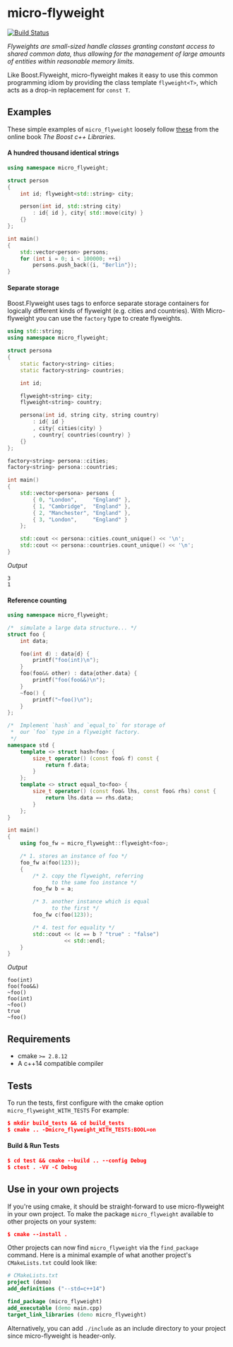 # micro-flyweight
[![Build Status](https://travis-ci.org/rayglover/micro_flyweight.svg?branch=master)](https://travis-ci.org/rayglover/micro_flyweight)

_Flyweights are small-sized handle classes granting constant access to shared common data, thus allowing for the management of large amounts of entities within reasonable memory limits._ 

Like Boost.Flyweight, micro-flyweight makes it easy to use this common programming idiom by providing the class template `flyweight<T>`, which acts as a drop-in replacement for `const T`.

## Examples

These simple examples of `micro_flyweight` loosely follow [these](https://theboostcpplibraries.com/boost.flyweight) from the online book _The Boost c++ Libraries_.

#### A hundred thousand identical strings

```c++
using namespace micro_flyweight;

struct person
{
    int id; flyweight<std::string> city;

    person(int id, std::string city)
        : id{ id }, city{ std::move(city) }
    {}
};

int main()
{
    std::vector<person> persons;
    for (int i = 0; i < 100000; ++i)
        persons.push_back({i, "Berlin"});
}
```

#### Separate storage

Boost.Flyweight uses tags to enforce separate storage containers for logically different kinds of flyweight (e.g. cities and countries). With Micro-flyweight you can use the `factory` type to create flyweights. 

```c++
using std::string;
using namespace micro_flyweight;

struct persona
{
    static factory<string> cities;
    static factory<string> countries;

    int id;

    flyweight<string> city;
    flyweight<string> country;

    persona(int id, string city, string country)
        : id{ id }
        , city{ cities(city) }
        , country{ countries(country) }
    {}
};

factory<string> persona::cities;
factory<string> persona::countries;

int main()
{
    std::vector<persona> persons {
        { 0, "London",     "England" },
        { 1, "Cambridge",  "England" },
        { 2, "Manchester", "England" },
        { 3, "London",     "England" }
    };

    std::cout << persona::cities.count_unique() << '\n';
    std::cout << persona::countries.count_unique() << '\n';
}
```
_Output_
```
3
1
```

#### Reference counting

```c++
using namespace micro_flyweight;

/*  simulate a large data structure... */
struct foo {
    int data;

    foo(int d) : data{d} {
        printf("foo(int)\n");
    }
    foo(foo&& other) : data{other.data} {
        printf("foo(foo&&)\n");
    }
    ~foo() {
        printf("~foo()\n");
    }
};

/*  Implement `hash` and `equal_to` for storage of 
 *  our `foo` type in a flyweight factory.
 */
namespace std {
    template <> struct hash<foo> {
        size_t operator() (const foo& f) const {
            return f.data;
        }
    };
    template <> struct equal_to<foo> {
        size_t operator() (const foo& lhs, const foo& rhs) const {
            return lhs.data == rhs.data;
        }
    };
}

int main()
{
    using foo_fw = micro_flyweight::flyweight<foo>;

    /* 1. stores an instance of foo */
    foo_fw a(foo(123));
    {
        /* 2. copy the flyweight, referring
              to the same foo instance */
        foo_fw b = a;

        /* 3. another instance which is equal
              to the first */
        foo_fw c(foo(123));

        /* 4. test for equality */
        std::cout << (c == b ? "true" : "false")
                  << std::endl;
    }
}
```
_Output_
```
foo(int)
foo(foo&&)
~foo()
foo(int)
~foo()
true
~foo()
```

## Requirements

- cmake `>= 2.8.12`
- A c++14 compatible compiler

## Tests

To run the tests, first configure with the cmake option `micro_flyweight_WITH_TESTS` For example:

```cmake
$ mkdir build_tests && cd build_tests
$ cmake .. -Dmicro_flyweight_WITH_TESTS:BOOL=on
```

#### Build & Run Tests

```cmake
$ cd test && cmake --build .. --config Debug
$ ctest . -VV -C Debug
```

## Use in your own projects

If you're using cmake, it should be straight-forward to use micro-flyweight in your own project. To make the package `micro_flyweight` available to other projects on your system:

```cmake
$ cmake --install .
```

Other projects can now find `micro_flyweight` via the `find_package` command. Here is a minimal example of what another project's `CMakeLists.txt` could look like:

```cmake
# CMakeLists.txt
project (demo)
add_definitions ("--std=c++14")

find_package (micro_flyweight)
add_executable (demo main.cpp)
target_link_libraries (demo micro_flyweight)
```

Alternatively, you can add `./include` as an include directory to your project since micro-flyweight is header-only.
